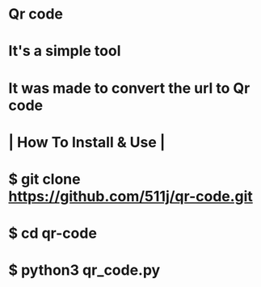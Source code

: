 # Qr code
# It's a simple tool
# It was made to convert the url to Qr code
# |    How To Install & Use    |
# $ git clone https://github.com/511j/qr-code.git
# $ cd qr-code
# $ python3 qr_code.py
